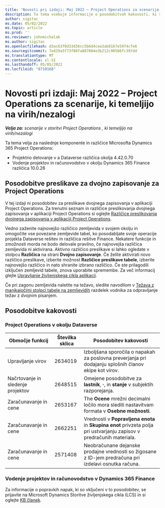 ```yaml
---
title: 'Novosti pri izdaji: Maj 2022 – Project Operations za scenarije, ki temeljijo na virih/nezalogi'
description: Ta tema vsebuje informacije o posodobitvah kakovosti, ki so na voljo v izdaji Microsofta maja 2022 Dynamics 365 Project Operations za scenarije, ki temeljijo na virih/brez zalog.
author: sigitac
ms.date: 05/02/2022
ms.topic: article
ms.prod: ''
ms.reviewer: johnmichalak
ms.author: sigitac
ms.openlocfilehash: d3ac63f0d33d36cc5b6d4cea3ab8167e5974cfe6
ms.sourcegitcommit: 7e419a5f73f80fa887084e3b212c90586fc397dd
ms.translationtype: MT
ms.contentlocale: sl-SI
ms.lasthandoff: 05/05/2022
ms.locfileid: "8710168"
---
```

# <a name="whats-new-may-2022---project-operations-for-resourcenon-stocked-based-scenarios"></a>Novosti pri izdaji: Maj 2022 – Project Operations za scenarije, ki temeljijo na virih/nezalogi

_**Velja za:** scenarije v storitvi Project Operations , ki temeljijo na virih/nezalogi_

Ta tema velja za naslednje komponente in različice Microsofta Dynamics 365 Project Operations:

- Projektno delovanje v a Dataverse različica okolja 4.42.0.70
- Vodenje projektov in računovodstvo v okolju Dynamics 365 Finance različica 10.0.26

## <a name="project-operations-dual-write-maps-updates"></a>Posodobitve preslikave za dvojno zapisovanje za Project Operations

V tej izdaji ni posodobitev za preslikave dvojnega zapisovanja v aplikaciji Project Operations. Za trenutni seznam in različice preslikovanja dvojnega zapisovanja v aplikaciji Project Operations si oglejte [Različice preslikovanja dvojnega zapisovanja v aplikaciji Project Operations](../environment/resource-dual-write-maps.md).

Vedno zaženite najnovejšo različico zemljevida v svojem okolju in omogočite vse povezane zemljevide tabel, ko posodabljate svoje operacije projekta Dataverse rešitev in različica rešitve Finance. Nekatere funkcije in zmožnosti morda ne bodo delovale pravilno, če najnovejša različica zemljevida ni aktivirana. Aktivno različico preslikave si lahko ogledate v stolpcu **Različica** na strani **Dvojno zapisovanje**. Če želite aktivirati novo različico preslikave, izberite možnost **Različice preslikave tabele**, izberite najnovejšo različico in nato shranite izbrano različico. Če ste prilagodili izključen zemljevid tabele, znova uporabite spremembe. Za več informacij glejte [Upravljanje življenjskega cikla aplikacij](/dynamics365/fin-ops-core/dev-itpro/data-entities/dual-write/app-lifecycle-management).

Če pri zagonu zemljevida naletite na težavo, sledite navodilom v [Težava z manjkajočimi stolpci tabele na zemljevidih](/dynamics365/fin-ops-core/dev-itpro/data-entities/dual-write/dual-write-troubleshooting-finops-upgrades#missing-table-columns-issue-on-maps) razdelek vodnika za odpravljanje težav z dvojnim pisanjem.

## <a name="quality-updates"></a>Posodobitve kakovosti
### <a name="project-operations-on-dataverse"></a>Project Operations v okolju Dataverse

| Območje funkcij | Številka sklica | Posodobitev kakovosti |
| --- | --- | --- |
| Upravljanje virov | 2634019 | Izboljšana sporočila o napakah za poslovna preverjanja pri dodajanju splošnih članov ekipe kot virov. |
| Načrtovanje in sledenje projektov | 2648515 | Omejene posodobitve za **lastnik**, **·**, in **stanje** v subjektih razporejanja. |
| Zaračunavanje in cene | 2653167 | The **Ocene** mrežni decimalni ločilo mora slediti nastavitvam formata v **Osebne možnosti**. |
| Zaračunavanje in cene| 2662251 | Vrednosti v **Popravljena enota** in **Skupina enot** privzeta polja pri ustvarjanju zapisov v predračunih materiala. |
| Zaračunavanje in cene| 2571408 | Neobračunane dejanske prodajne vrednosti so žigosane z ID-jem predračuna pri izdelavi osnutka računa. |

### <a name="project-management-and-accounting-in-dynamics-365-finance"></a>Vodenje projektov in računovodstvo v Dynamics 365 Finance

Za informacije o popravkih napak, ki so vključeni v to posodobitev, se prijavite na Microsoft Dynamics Storitve življenjskega cikla (LCS) in si oglejte [KB članek](https://fix.lcs.dynamics.com/Issue/Details?bugId=662864).
